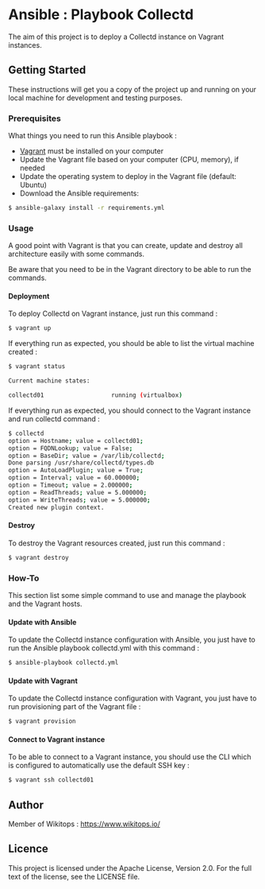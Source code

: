 # Ansible : Playbook Collectd

The aim of this project is to deploy a Collectd instance on Vagrant instances.

## Getting Started

These instructions will get you a copy of the project up and running on your local machine for development and testing purposes.

### Prerequisites

What things you need to run this Ansible playbook :

*   [Vagrant](https://www.vagrantup.com/docs/installation/) must be installed on your computer
*   Update the Vagrant file based on your computer (CPU, memory), if needed
*   Update the operating system to deploy in the Vagrant file (default: Ubuntu)
*   Download the Ansible requirements:

```bash
$ ansible-galaxy install -r requirements.yml
```

### Usage

A good point with Vagrant is that you can create, update and destroy all architecture easily with some commands.

Be aware that you need to be in the Vagrant directory to be able to run the commands.

#### Deployment

To deploy Collectd on Vagrant instance, just run this command :

```bash
$ vagrant up
```

If everything run as expected, you should be able to list the virtual machine created :

```bash
$ vagrant status

Current machine states:

collectd01                   running (virtualbox)
```

If everything run as expected, you should connect to the Vagrant instance and run collectd command :

```bash
$ collectd
option = Hostname; value = collectd01;
option = FQDNLookup; value = False;
option = BaseDir; value = /var/lib/collectd;
Done parsing /usr/share/collectd/types.db
option = AutoLoadPlugin; value = True;
option = Interval; value = 60.000000;
option = Timeout; value = 2.000000;
option = ReadThreads; value = 5.000000;
option = WriteThreads; value = 5.000000;
Created new plugin context.
```

#### Destroy

To destroy the Vagrant resources created, just run this command :

```bash
$ vagrant destroy
```

### How-To

This section list some simple command to use and manage the playbook and the Vagrant hosts.

#### Update with Ansible

To update the Collectd instance configuration with Ansible, you just have to run the Ansible playbook collectd.yml with this command :

```bash
$ ansible-playbook collectd.yml
```

#### Update with Vagrant

To update the Collectd instance configuration with Vagrant, you just have to run provisioning part of the Vagrant file :

```bash
$ vagrant provision
```

#### Connect to Vagrant instance

To be able to connect to a Vagrant instance, you should use the CLI which is configured to automatically use the default SSH key :

```bash
$ vagrant ssh collectd01
```

## Author

Member of Wikitops : https://www.wikitops.io/

## Licence

This project is licensed under the Apache License, Version 2.0. For the full text of the license, see the LICENSE file.

